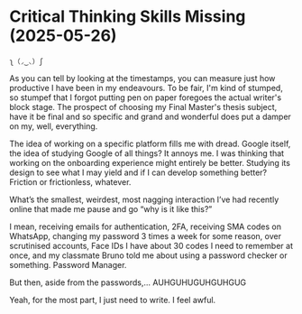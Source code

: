 # Critical Thinking Skills Missing (2025-05-26)

    ʅ（◞‿◟）ʃ

As you can tell by looking at the timestamps, you can measure just how productive I have been in my endeavours.
To be fair, I'm kind of stumped, so stumpef that I forgot putting pen on paper foregoes the actual writer's block stage.
The prospect of choosing my Final Master's thesis subject, have it be final and so specific and grand and wonderful does put a damper on my, well, everything.

The idea of working on a specific platform fills me with dread. Google itself, the idea of studying Google of all things? It annoys me. 
I was thinking that working on the onboarding experience might entirely be better. Studying its design to see what I may yield and if I can develop something better? Friction or frictionless, whatever.

What’s the smallest, weirdest, most nagging interaction I’ve had recently online that made me pause and go “why is it like this?”

I mean, receiving emails for authentication, 2FA, receiving SMA codes on WhatsApp, changing my password 3 times a week for some reason, over scrutinised accounts, Face IDs
I have about 30 codes I need to remember at once, and my classmate Bruno told me about using a password checker or something. Password Manager.


But then, aside from the passwords,... AUHGUHUGUHGUHGUG


Yeah, for the most part, I just need to write. I feel awful.